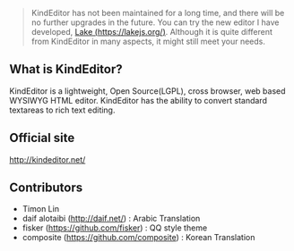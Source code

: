 > KindEditor has not been maintained for a long time, and there will be no further upgrades in the future. You can try the new editor I have developed, [Lake (https://lakejs.org/)](https://lakejs.org/). Although it is quite different from KindEditor in many aspects, it might still meet your needs.

## What is KindEditor?

KindEditor is a lightweight, Open Source(LGPL), cross browser, web based WYSIWYG HTML editor. KindEditor has the ability to convert standard textareas to rich text editing.

## Official site

http://kindeditor.net/

## Contributors

* Timon Lin
* daif alotaibi (http://daif.net/) : Arabic Translation
* fisker (https://github.com/fisker) : QQ style theme
* composite (https://github.com/composite) : Korean Translation
